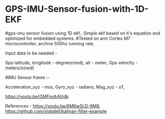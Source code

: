 # GPS-IMU-Sensor-fusion-with-1D-EKF

#gps-imu sensor fusion using 1D ekf..
Simple ekf based on it's equation and optimized for embedded systems.
#Tested on arm Cortex M7 microcontroller, archive 500hz running rate.

Input data to be needed -

Gps latitude, longitude - degrees(ned), 
alt - meter,
Gps velocity - meters/s(ned)

#IMU Sensor frame :- 

Acceleration_xyz - mss,
Gyro_xyz - radians,
Mag_xyz - uT,
 
https://youtu.be/GMFnxAAVidk

References -
https://youtu.be/6M6wSLD-8M8,
https://github.com/slobdell/kalman-filter-example
